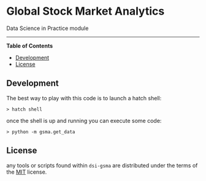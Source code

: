 # Global Stock Market Analytics

Data Science in Practice module



-----

**Table of Contents**

- [Development](#Development)
- [License](#license)


## Development

The best way to play with this code is to launch a hatch shell:

```console
> hatch shell
```

once the shell is up and running you can execute some code:

```console
> python -m gsma.get_data 
```

## License

any tools or scripts found within `dsi-gsma` are distributed under the terms of the [MIT](https://spdx.org/licenses/MIT.html) license.
